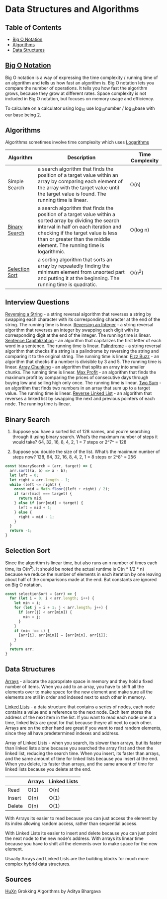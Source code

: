 # Data Structures and Algorithms

## Table of Contents

- [Big O Notation](#big-o-notation)
- [Algorithms](#algorithms)
- [Data Structures](#data-structures)

## [Big O Notation](<Big O Notation.md>)

Big O notation is a way of expressing the time complexity / running time of an algorithm and tells us how fast an algorithm is. Big O notation lets you compare the number of operations. It tells you how fast the algorithm grows, because they grow at different rates. Space complexity is not included in Big O notation, but focuses on memory usage and efficiency. 

To calculate on a calculator using log<sub>10</sub> use log<sub>10</sub>number / log<sub>10</sub>base with our base being 2. 

## Algorithms
Algorithms sometimes involve time complexity which uses [Logarithms](Logarithms.md)

| Algorithm | Description | Time Complexity |
| --- | --- | --- |
| Simple Search | a search algorithm that finds the position of a target value within an array by comparing each element of the array with the target value until the target value is found. The running time is linear.| O(n) |
| [Binary Search](#binary-search) | a search algorithm that finds the position of a target value within a sorted array by dividing the search interval in half on each iteration and checking if the target value is less than or greater than the middle element. The running time is logarithmic. | O(log n) |
| [Selection Sort](#selection-sort) | a sorting algorithm that sorts an array by repeatedly finding the minimum element from unsorted part and putting it at the beginning. The running time is quadratic. | O(n<sup>2</sup>) |


## Interview Questions
[Reversing a String](<Reverse String.md>) - a string reversal algorithm that reverses a string by swapping each character with its corresponding character at the end of the string. The running time is linear.
[Reversing an Integer](<Reverse Integer.md>) - a string reversal algorithm that reverses an integer by swapping each digit with its corresponding digit at the end of the integer. The running time is linear.
[Sentence Capitalization](<Sentence Capitalization.md>) - an algorithm that capitalizes the first letter of each word in a sentence. The running time is linear. 
[Palindrome](Palindrome.md) - a string reversal algorithm that checks if a string is a palindrome by reversing the string and comparing it to the original string. The running time is linear. 
[Fizz Buzz](<Fizz Buzz.md>) - an algorithm that checks if a number is divisible by 3 and 5. The running time is linear. 
[Array Chunking](<Array Chunking.md>) - an algorithm that splits an array into smaller chunks. The running time is linear. 
[Max Profit](<Max Profit.md>) - an algorithm that finds the maximum profit by comparing the prices of consecutive days through buying low and selling high only once. The running time is linear. 
[Two Sum](<Two Sum.md>) - an algorithm that finds two numbers in an array that sum up to a target value. The running time is linear. 
[Reverse Linked List](<Linked Lists.md>) - an algorithm that reverses a linked list by swapping the next and previous pointers of each node. The running time is linear.

## Binary Search

1. Suppose you have a sorted list of 128 names, and you’re searching
through it using binary search. What’s the maximum number of
steps it would take? 64, 32, 16, 8, 4, 2, 1 = 7 steps or 2^7^ = 128

2. Suppose you double the size of the list. What’s the maximum
number of steps now? 128, 64, 32, 16, 8, 4, 2, 1 = 8 steps or 2^8^ = 256


```js
const binarySearch = (arr, target) => {
  arr.sort((a, b) => a - b);
  let left = 0;
  let right = arr.length - 1;
  while (left <= right) {
    const mid = Math.floor((left + right) / 2);
    if (arr[mid] === target) {
      return mid;
    } else if (arr[mid] < target) {
      left = mid + 1;
    } else {
      right = mid - 1;
    }
  }
  return -1;
}
```

## Selection Sort 

Since the algorithm is linear time, but also runs an n number of times each time, its O(n<sup>2</sup>). It should be noted the actual runtime is O(n * 1/2 * n) because we reduce the number of elements in each iteration by one leaving about half of the comparisons made at the end. But constants are ignored on Big O notation. 

```js
const selectionSort = (arr) => {
  for (let i = 0; i < arr.length; i++) {
    let min = i;
    for (let j = i + 1; j < arr.length; j++) {
      if (arr[j] < arr[min]) {
        min = j;
      }
    }
    if (min !== i) {
      [arr[i], arr[min]] = [arr[min], arr[i]];
    }
  }
  return arr;
}
``` 

## Data Structures

[Arrays](Arrays.md) - allocate the appropriate space in memory and they hold a fixed number of items. When you add to an array, you have to shift all the elements over to make space for the new element and make sure all the elements are still in order and indexed next to each other in memory. 

[Linked Lists](<Linked Lists.md>) - a data structure that contains a series of nodes, each node contains a value and a reference to the next node. Each item stores the address of the next item in the list. If you want to read each node one at a time, linked lists are great for that because theyre all next to each other. Arrays are on the other hand are great if you want to read random elements, since they all have predetermined indexes and address.

Array of Linked Lists - when you search, its slower than arrays, but its faster than linked lists alone because you searched the array first and then the linked list, reducing the search time. When you insert, its faster than arrays, and the same amount of time for linked lists because you insert at the end. When you delete, its faster than arrays, and the same amount of time for linked lists because you delete at the end.

| | Arrays | Linked Lists |
| --- | --- | --- |
| Read | O(1) | O(n) |
| Insert | O(n) | O(1) |
| Delete | O(n) | O(1) |

With Arrays its easier to read because you can just access the element by its index allowing random access, rather than sequential access.

With Linked Lists its easier to insert and delete because you can just point the next node to the new node's address. With arrays its linear time because you have to shift all the elements over to make space for the new element.

Usually Arrays and Linked Lists are the building blocks for much more complex hybrid data structures. 



## Sources

[HuXn](https://www.youtube.com/watch?v=wBtPGnVnA9g)
Grokking Algorithms by Aditya Bhargava




